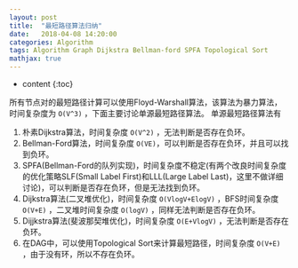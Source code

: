 ```yaml
---
layout: post
title:  "最短路径算法归纳"
date:   2018-04-08 14:20:00
categories: Algorithm 
tags: Algorithm Graph Dijkstra Bellman-ford SPFA Topological Sort
mathjax: true
---
```


* content
{:toc}

所有节点对的最短路径计算可以使用Floyd-Warshall算法，该算法为暴力算法，时间复杂度为 `O(V^3)` ，下面主要讨论单源最短路径算法。
单源最短路径算法有
1.	朴素Dijkstra算法，时间复杂度 `O(V^2)` ，无法判断是否存在负环。
2.	Bellman-Ford算法，时间复杂度 `O(VE)`，可以判断是否存在负环，并且可以找到负环。
3.	SPFA(Bellman-Ford的队列实现)，时间复杂度不稳定(有两个改良时间复杂度的优化策略SLF(Small Label First)和LLL(Large Label Last)，这里不做详细讨论)，可以判断是否存在负环，但是无法找到负环。
4.	Dijkstra算法(二叉堆优化)，时间复杂度 `O(VlogV+ElogV)` ，BFS时间复杂度 `O(V+E)` ，二叉堆时间复杂度 `O(logV)` ，同样无法判断是否存在负环。
5.	Dijjkstra算法(斐波那契堆优化)，时间复杂度 `O(E+VlogV)` ，无法判断是否存在负环。
6.	在DAG中，可以使用Topological Sort来计算最短路径，时间复杂度 `O(V+E)` ，由于没有环，所以不存在负环。
